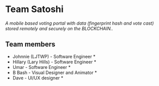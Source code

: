 # Team Satoshi

_A mobile based voting portal with data (fingerprint hash and vote cast) stored remotely and securely on the BLOCKCHAIN.._

## Team members

* Johnnie (LJTWP) - Software Engineer *
* Hillary (Lary Hills) - Software Engineer *
* Umar - Software Engineer *
* B Bash - Visual Designer and Animator *
* Dave - UI/UX designer *